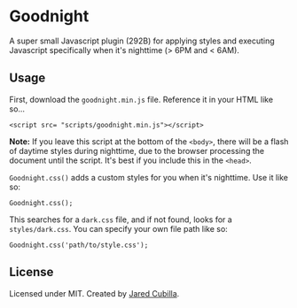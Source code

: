 # Goodnight

A super small Javascript plugin (292B) for applying styles and executing Javascript specifically when it's nighttime (> 6PM and < 6AM).

## Usage

First, download the `goodnight.min.js` file. Reference it in your HTML like so...

```
<script src= "scripts/goodnight.min.js"></script>
```

**Note:** If you leave this script at the bottom of the `<body>`, there will be a flash of daytime styles during nighttime, due to the browser processing the document until the script. It's best if you include this in the `<head>`.

`Goodnight.css()` adds a custom styles for you when it's nighttime. Use it like so:

```
Goodnight.css();
```

This searches for a `dark.css` file, and if not found, looks for a `styles/dark.css`. You can specify your own file path like so:

```
Goodnight.css('path/to/style.css');
```

## License

Licensed under MIT. Created by [Jared Cubilla](https://github.com/JaredCubilla).
